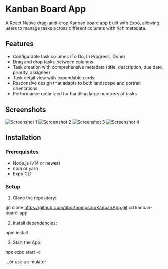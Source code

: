 # Kanban Board App

A React Native drag-and-drop Kanban board app built with Expo, allowing users to manage tasks across different columns with rich metadata.

## Features

- Configurable task columns (To Do, In Progress, Done)
- Drag and drop tasks between columns
- Task creation with comprehensive metadata (title, description, due date, priority, assignee)
- Task detail view with expandable cards
- Responsive design that adapts to both landscape and portrait orientations
- Performance optimized for handling large numbers of tasks

## Screenshots

![Screenshot 1](screenshots/screenshot1.PNG)
![Screenshot 2](screenshots/screenshot2.PNG)
![Screenshot 3](screenshots/screenshot3.PNG)
![Screenshot 4](screenshots/screenshot4.PNG)

## Installation

### Prerequisites

- Node.js (v14 or newer) 
- npm or yarn
- Expo CLI

### Setup

1. Clone the repository:

git clone https://github.com/tiborthompson/KanbanApp.git
cd kanban-board-app 

2. Install dependencies:

npm install

3. Start the App: 

npx expo start -c 

...or use a simulator 

